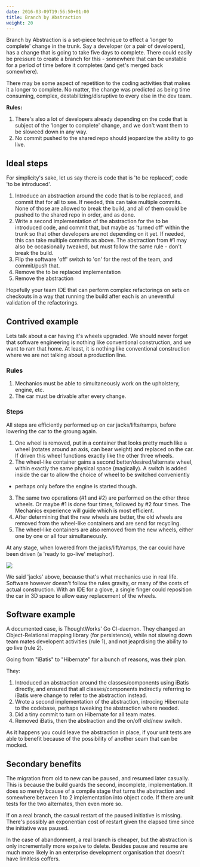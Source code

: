 ```yaml
---
date: 2016-03-09T19:56:50+01:00
title: Branch by Abstraction
weight: 20
---
```


Branch by Abstraction is a set-piece technique to effect a 'longer to complete' change in the trunk. Say a developer
(or a pair of developers), has a change that is going to take five days to complete. There could easily be pressure to
create a branch for this - somewhere that can be unstable for a period of time before it completes (and get's merged
back somewhere).

There may be some aspect of repetition to the coding activities that makes it a longer to complete. No matter, the 
change was predicted as being time consuming, complex, destabilizing/disruptive to every else in the dev team.

**Rules:**
 
1. There's also a lot of developers already depending on 
the code that is subject of the 'longer to complete' change, and we don't want them to be sloweed down in any way.
2. No commit pushed to the shared repo should jeopardize the ability to go live.

## Ideal steps

For simplicity's sake, let us say there is code that is 'to be replaced', code 'to be introduced'.

1. Introduce an abstraction around the code that is to be replaced, and commit that for all to see.  If needed, this 
can take multiple commits. None of those are allowed to break the build, and all of them could be pushed to the shared
repo in order, and as done.
2. Write a second implementation of the abstraction for the to be introduced code, and commit that, but maybe as 
'turned off' within the trunk so that other developers are not depending on it yet. If needed, this can take multiple 
commits as above. The abstraction from #1 may also be occasionally tweaked, but must follow the same rule - don't 
break the build.
3. Flip the software 'off' switch to 'on' for the rest of the team, and commit/push that.
4. Remove the to be replaced implementation
5. Remove the abstraction

Hopefully your team IDE that can perform complex refactorings on sets on checkouts in a way that running the build 
after each is an uneventful validation of the refactorings.

## Contrived example

Lets talk about a car having it's wheels upgraded. We should never forget that software engineering is 
nothing like conventional construction, and we want to ram that home. At least, it is nothing like conventional 
construction where we are not talking about a production line.

### Rules

1. Mechanics must be able to simultaneously work on the upholstery, engine, etc.
2. The car must be drivable after every change. 

### Steps

All steps are efficiently performed up on car jacks/lifts/ramps, before lowering the car to the groung again.

1. One wheel is removed, put in a container that looks pretty much like a wheel (rotates around an axis, 
can bear weight) and replaced on the car. If driven this wheel functions exactly like the 
other three wheels.
2. The wheel-like container gains a second better/desired/alternate wheel, within exactly the same 
physical space (magically). A switch is added inside the car to allow the choice of wheel to be switched conveniently 
- perhaps only before the engine is started though.
3. The same two operations (#1 and #2) are performed on the other three wheels. Or maybe #1 is done four times, 
followed by #2 four times. The Mechanics experience will guide which is most efficient.
4. After determining that the new wheels are better, the old wheels are removed from the wheel-like containers
and are send for recycling.
5. The wheel-like containers are also removed from the new wheels, either one by one or all four simultaneously.

At any stage, when lowered from the jacks/lift/ramps, the car could have been driven (a 'ready to go-live' metaphor).

![](/images/cars.png)

We said 'jacks' above, because that's what mechanics use in real life. Software however doesn't follow the rules 
gravity, or many of the costs of actual construction. With an IDE for a glove, a single finger could reposition 
the car in 3D space to allow easy replacement of the  wheels.

## Software example

A documented case, is ThoughtWorks' Go CI-daemon. They changed an Object-Relational mapping library (for persistence), 
while not slowing down team mates developent activities (rule 1), and not jeaprdising the ability to go live (rule 2).

Going from "iBatis" to "Hibernate" for a bunch of reasons, was their plan.

They:

1. Introduced an abstraction around the classes/components using iBatis directly, and ensured that all 
classes/components indirectly referring to iBatis were change to refer to the abstraction instead.
2. Wrote a second implementation of the abstraction, introcing Hibernate to the codebase, perhaps tweaking the 
abstraction where needed.
3. Did a tiny commit to turn on Hibernate for all team mates.
4. Removed iBatis, then the abstraction and the on/off old/new switch.

As it happens you could leave the abstraction in place, if your unit tests are able to benefit because of the 
possibility of another seam that can be mocked.

## Secondary benefits

The migration from old to new can be paused, and resumed later casually. This is because the build guards the 
second, incomplete, implementation. It does so merely bcause of a compile stage that turns the abstraction and somewhere 
between 1 to 2 implementation into object code.  If there are unit tests for the two alternates, then even more so.

If on a real branch, the casual restart of the paused initiative is missing. There's possibly an exponentian cost of 
restart given the elapsed time since the initiative was paused. 
 
 In the case of abandonment, a real branch is cheaper, but the abstraction is only incrementally more expsive to 
 delete. Besides pause and resume are much more likely in an enterprise development organisation that doesn't have 
 limitless coffers.